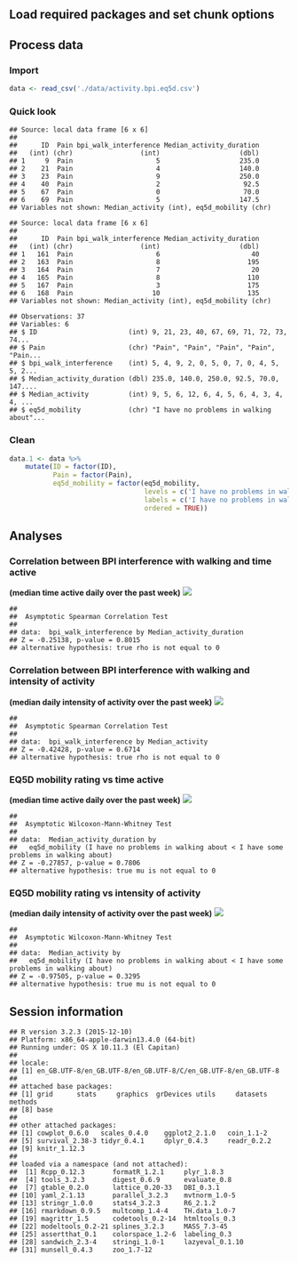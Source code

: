 Load required packages and set chunk options
--------------------------------------------

Process data
------------

### Import

``` r
data <- read_csv('./data/activity.bpi.eq5d.csv')
```

### Quick look

    ## Source: local data frame [6 x 6]
    ## 
    ##      ID  Pain bpi_walk_interference Median_activity_duration
    ##   (int) (chr)                 (int)                    (dbl)
    ## 1     9  Pain                     5                    235.0
    ## 2    21  Pain                     4                    140.0
    ## 3    23  Pain                     9                    250.0
    ## 4    40  Pain                     2                     92.5
    ## 5    67  Pain                     0                     70.0
    ## 6    69  Pain                     5                    147.5
    ## Variables not shown: Median_activity (int), eq5d_mobility (chr)

    ## Source: local data frame [6 x 6]
    ## 
    ##      ID  Pain bpi_walk_interference Median_activity_duration
    ##   (int) (chr)                 (int)                    (dbl)
    ## 1   161  Pain                     6                       40
    ## 2   163  Pain                     8                      195
    ## 3   164  Pain                     7                       20
    ## 4   165  Pain                     8                      110
    ## 5   167  Pain                     3                      175
    ## 6   168  Pain                    10                      135
    ## Variables not shown: Median_activity (int), eq5d_mobility (chr)

    ## Observations: 37
    ## Variables: 6
    ## $ ID                       (int) 9, 21, 23, 40, 67, 69, 71, 72, 73, 74...
    ## $ Pain                     (chr) "Pain", "Pain", "Pain", "Pain", "Pain...
    ## $ bpi_walk_interference    (int) 5, 4, 9, 2, 0, 5, 0, 7, 0, 4, 5, 5, 2...
    ## $ Median_activity_duration (dbl) 235.0, 140.0, 250.0, 92.5, 70.0, 147....
    ## $ Median_activity          (int) 9, 5, 6, 12, 6, 4, 5, 6, 4, 3, 4, 4, ...
    ## $ eq5d_mobility            (chr) "I have no problems in walking about"...

### Clean

``` r
data.1 <- data %>%
    mutate(ID = factor(ID),
           Pain = factor(Pain),
           eq5d_mobility = factor(eq5d_mobility,
                                  levels = c('I have no problems in walking about', 'I have some problems in walking about'),
                                  labels = c('I have no problems in walking about', 'I have some problems in walking about'),
                                  ordered = TRUE))
```

Analyses
--------

### Correlation between BPI interference with walking and time active

**(median time active daily over the past week)** ![](./figures/BPIInterference.v.ActivityDuration-1.png)<!-- -->

    ## 
    ##  Asymptotic Spearman Correlation Test
    ## 
    ## data:  bpi_walk_interference by Median_activity_duration
    ## Z = -0.25138, p-value = 0.8015
    ## alternative hypothesis: true rho is not equal to 0

### Correlation between BPI interference with walking and intensity of activity

**(median daily intensity of activity over the past week)** ![](./figures/BPIInterference.v.ActivityIntensity-1.png)<!-- -->

    ## 
    ##  Asymptotic Spearman Correlation Test
    ## 
    ## data:  bpi_walk_interference by Median_activity
    ## Z = -0.42428, p-value = 0.6714
    ## alternative hypothesis: true rho is not equal to 0

### EQ5D mobility rating vs time active

**(median time active daily over the past week)** ![](./figures/EQ5DMobility.v.ActivityDuration-1.png)<!-- -->

    ## 
    ##  Asymptotic Wilcoxon-Mann-Whitney Test
    ## 
    ## data:  Median_activity_duration by
    ##   eq5d_mobility (I have no problems in walking about < I have some problems in walking about)
    ## Z = -0.27857, p-value = 0.7806
    ## alternative hypothesis: true mu is not equal to 0

### EQ5D mobility rating vs intensity of activity

**(median daily intensity of activity over the past week)** ![](./figures/EQ5DMobility.v.ActivityIntensity-1.png)<!-- -->

    ## 
    ##  Asymptotic Wilcoxon-Mann-Whitney Test
    ## 
    ## data:  Median_activity by
    ##   eq5d_mobility (I have no problems in walking about < I have some problems in walking about)
    ## Z = -0.97505, p-value = 0.3295
    ## alternative hypothesis: true mu is not equal to 0

Session information
-------------------

    ## R version 3.2.3 (2015-12-10)
    ## Platform: x86_64-apple-darwin13.4.0 (64-bit)
    ## Running under: OS X 10.11.3 (El Capitan)
    ## 
    ## locale:
    ## [1] en_GB.UTF-8/en_GB.UTF-8/en_GB.UTF-8/C/en_GB.UTF-8/en_GB.UTF-8
    ## 
    ## attached base packages:
    ## [1] grid      stats     graphics  grDevices utils     datasets  methods  
    ## [8] base     
    ## 
    ## other attached packages:
    ## [1] cowplot_0.6.0   scales_0.4.0    ggplot2_2.1.0   coin_1.1-2     
    ## [5] survival_2.38-3 tidyr_0.4.1     dplyr_0.4.3     readr_0.2.2    
    ## [9] knitr_1.12.3   
    ## 
    ## loaded via a namespace (and not attached):
    ##  [1] Rcpp_0.12.3       formatR_1.2.1     plyr_1.8.3       
    ##  [4] tools_3.2.3       digest_0.6.9      evaluate_0.8     
    ##  [7] gtable_0.2.0      lattice_0.20-33   DBI_0.3.1        
    ## [10] yaml_2.1.13       parallel_3.2.3    mvtnorm_1.0-5    
    ## [13] stringr_1.0.0     stats4_3.2.3      R6_2.1.2         
    ## [16] rmarkdown_0.9.5   multcomp_1.4-4    TH.data_1.0-7    
    ## [19] magrittr_1.5      codetools_0.2-14  htmltools_0.3    
    ## [22] modeltools_0.2-21 splines_3.2.3     MASS_7.3-45      
    ## [25] assertthat_0.1    colorspace_1.2-6  labeling_0.3     
    ## [28] sandwich_2.3-4    stringi_1.0-1     lazyeval_0.1.10  
    ## [31] munsell_0.4.3     zoo_1.7-12
